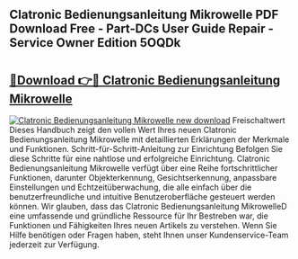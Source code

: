 ## Clatronic Bedienungsanleitung Mikrowelle PDF Download Free - Part-DCs User Guide Repair - Service Owner Edition 5OQDk

# <h2><a href="http://df4euv.blite.top/?on=Clatronic+Bedienungsanleitung+Mikrowelle">🔗Download 👉🔴 Clatronic Bedienungsanleitung Mikrowelle</a></h2>

[![Clatronic Bedienungsanleitung Mikrowelle new download](https://i.imgur.com/lujVjoI.png)](http://df4euv.blite.top/?on=Clatronic+Bedienungsanleitung+Mikrowelle)
Freischaltwert Dieses Handbuch zeigt den vollen Wert Ihres neuen Clatronic Bedienungsanleitung Mikrowelle mit detaillierten Erklärungen der Merkmale und Funktionen. Schritt-für-Schritt-Anleitung zur Einrichtung Befolgen Sie diese Schritte für eine nahtlose und erfolgreiche Einrichtung. Clatronic Bedienungsanleitung Mikrowelle verfügt über eine Reihe fortschrittlicher Funktionen, darunter Objekterkennung, Gesichtserkennung, anpassbare Einstellungen und Echtzeitüberwachung, die alle einfach über die benutzerfreundliche und intuitive Benutzeroberfläche gesteuert werden können. Wir glauben, dass das Clatronic Bedienungsanleitung MikrowelleD eine umfassende und gründliche Ressource für Ihr Bestreben war, die Funktionen und Fähigkeiten Ihres neuen Artikels zu verstehen. Wenn Sie Hilfe benötigen oder Fragen haben, steht Ihnen unser Kundenservice-Team jederzeit zur Verfügung.
